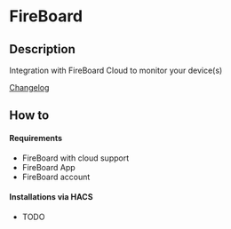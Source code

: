 # FireBoard

## Description

Integration with FireBoard Cloud to monitor your device(s)

[Changelog](https://github.com/johnpdowling/ha-fireboard-sensors/blob/master/CHANGELOG.md)

## How to

#### Requirements

- FireBoard with cloud support
- FireBoard App
- FireBoard account

#### Installations via HACS

- TODO
